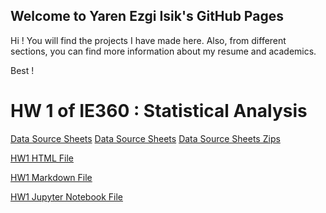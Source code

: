 ## Welcome to Yaren Ezgi Isik's GitHub Pages

Hi ! You will find the projects I have made here. Also, from different sections, you can find more information about my resume and academics.

Best !

# HW 1 of IE360 : Statistical Analysis


[Data Source Sheets](EVDS_whole_data.xlsx)
[Data Source Sheets](bist.csv)
[Data Source Sheets Zips](HW1datasets.zip)


[HW1 HTML File](R_HW1_latest1.html)

[HW1 Markdown File](R_HW1_latest.md)

[HW1 Jupyter Notebook File](R_HW1.ipynb)
